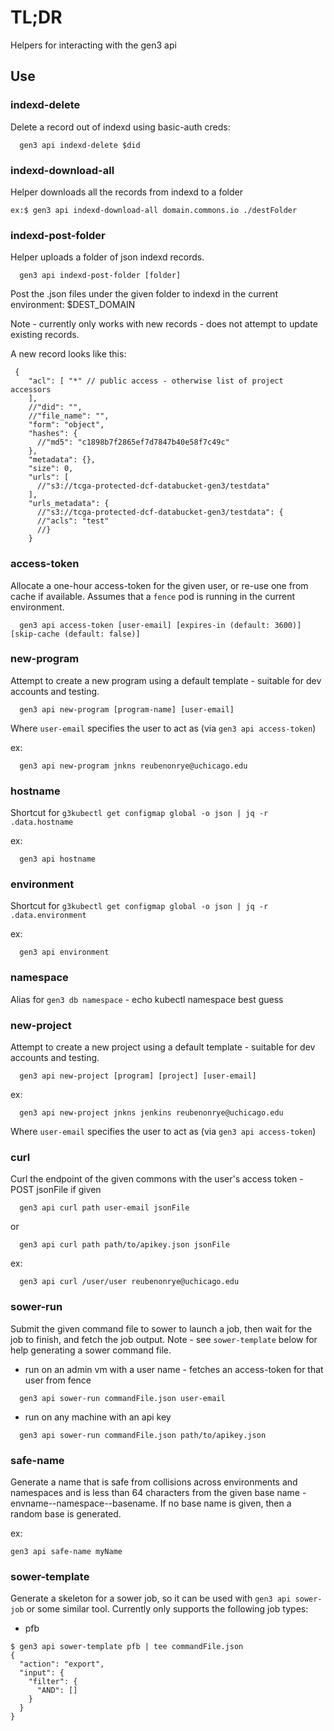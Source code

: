 # TL;DR

Helpers for interacting with the gen3 api

## Use

### indexd-delete

Delete a record out of indexd using basic-auth creds:

```
  gen3 api indexd-delete $did
```

### indexd-download-all

Helper downloads all the records from indexd to a folder

```
ex:$ gen3 api indexd-download-all domain.commons.io ./destFolder
```

### indexd-post-folder

Helper uploads a folder of json indexd records.

```
  gen3 api indexd-post-folder [folder]
```

Post the .json files under the given folder to indexd
in the current environment: $DEST_DOMAIN

Note - currently only works with new records - does not
attempt to update existing records.

A new record looks like this:

```
 {
    "acl": [ "*" // public access - otherwise list of project accessors
    ],
    //"did": "",
    //"file_name": "",
    "form": "object",
    "hashes": {
      //"md5": "c1898b7f2865ef7d7847b40e58f7c49c"
    },
    "metadata": {},
    "size": 0,
    "urls": [
      //"s3://tcga-protected-dcf-databucket-gen3/testdata"
    ],
    "urls_metadata": {
      //"s3://tcga-protected-dcf-databucket-gen3/testdata": {
      //"acls": "test"
      //}
    }
```

### access-token

Allocate a one-hour access-token for the given user, or re-use one from cache if available.
Assumes that a `fence` pod is running in the current environment.

```
  gen3 api access-token [user-email] [expires-in (default: 3600)] [skip-cache (default: false)]
```

### new-program

Attempt to create a new program using a default template -
suitable for dev accounts and testing.

```
  gen3 api new-program [program-name] [user-email]
```

Where `user-email` specifies the user to act as (via `gen3 api access-token`)

ex:
```
  gen3 api new-program jnkns reubenonrye@uchicago.edu
```

### hostname

Shortcut for `g3kubectl get configmap global -o json | jq -r .data.hostname`

ex:
```
  gen3 api hostname
```

### environment

Shortcut for `g3kubectl get configmap global -o json | jq -r .data.environment`

ex:
```
  gen3 api environment
```

### namespace

Alias for `gen3 db namespace` - echo kubectl namespace best guess

### new-project

Attempt to create a new project using a default template -
suitable for dev accounts and testing.

```
  gen3 api new-project [program] [project] [user-email]
```

ex:
```
  gen3 api new-project jnkns jenkins reubenonrye@uchicago.edu
```

Where `user-email` specifies the user to act as (via `gen3 api access-token`)

### curl

Curl the endpoint of the given commons with the user's access token - POST jsonFile if given

```
  gen3 api curl path user-email jsonFile
```
or
```
  gen3 api curl path path/to/apikey.json jsonFile
```

ex:
```
  gen3 api curl /user/user reubenonrye@uchicago.edu
```

### sower-run

Submit the given command file to sower to launch a job,
then wait for the job to finish, and fetch the job output.
Note - see `sower-template` below for help generating a
sower command file.

* run on an admin vm with a user name - fetches an access-token for that user from fence
```  
  gen3 api sower-run commandFile.json user-email
```

* run on any machine with an api key
```
  gen3 api sower-run commandFile.json path/to/apikey.json
```

### safe-name

Generate a name that is safe from collisions across environments and namespaces and is less than 64 characters from the given base name - envname--namespace--basename.  If no base name is given, then a random base is generated.

ex:
```
gen3 api safe-name myName
```

### sower-template

Generate a skeleton for a sower job, so it can be used with `gen3 api sower-job` or some similar tool.  Currently only supports the following job types:

* pfb
```
$ gen3 api sower-template pfb | tee commandFile.json
{
  "action": "export",
  "input": {
    "filter": {
      "AND": []
    }
  }
}
```
